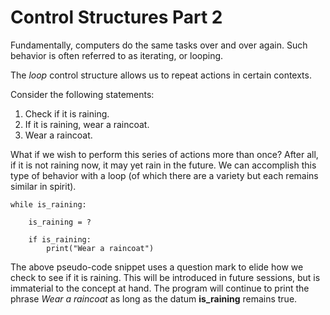 # Control Structures Part 2

Fundamentally, computers do the same tasks over and over again. Such behavior is often referred to as iterating, or looping.

The _loop_ control structure allows us to repeat actions in certain contexts. 

Consider the following statements:

1. Check if it is raining.
2. If it is raining, wear a raincoat.
3. Wear a raincoat.
   
What if we wish to perform this series of actions more than once? After all, if it is not raining now, it may yet rain in the future. We can accomplish this type of behavior with a loop (of which there are a variety but each remains similar in spirit).

```
while is_raining:
    
    is_raining = ?

    if is_raining:
        print("Wear a raincoat")
```

The above pseudo-code snippet uses a question mark to elide how we check to see if it is raining. This will be introduced in future sessions, but is immaterial to the concept at hand. The program will continue to print the phrase _Wear a raincoat_ as long as the datum **is_raining** remains true.


